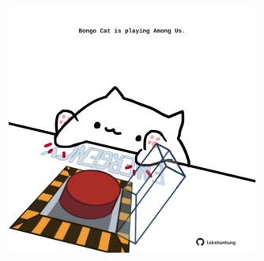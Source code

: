 <!-- built at 01/11/2023, 21:00:45 UTC -->
<p align="center">
  <img width="500" height="500" src="./ReadmeImage.svg">
</p>
